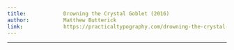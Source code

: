 ```yaml
---
title:            Drowning the Crystal Goblet (2016)
author:           Matthew Butterick 
link:             https://practicaltypography.com/drowning-the-crystal-goblet.html
---
```

---
